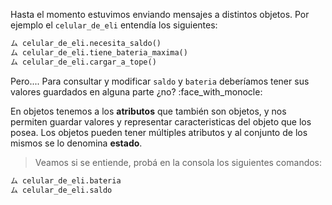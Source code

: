 Hasta el momento estuvimos enviando mensajes a distintos objetos.
Por ejemplo el `celular_de_eli` entendía los siguientes:

```python
ム celular_de_eli.necesita_saldo()
ム celular_de_eli.tiene_bateria_maxima()
ム celular_de_eli.cargar_a_tope()
```

Pero.... Para consultar y modificar `saldo` y `bateria` deberíamos tener sus valores guardados en alguna parte ¿no? :face_with_monocle:

En objetos tenemos a los **atributos** que también son objetos, y nos permiten guardar valores y representar caracteristicas del objeto que los posea.
Los objetos pueden tener múltiples atributos y al conjunto de los mismos se lo denomina **estado**.

> Veamos si se entiende, probá en la consola los siguientes comandos:
>
```python
ム celular_de_eli.bateria
ム celular_de_eli.saldo
```